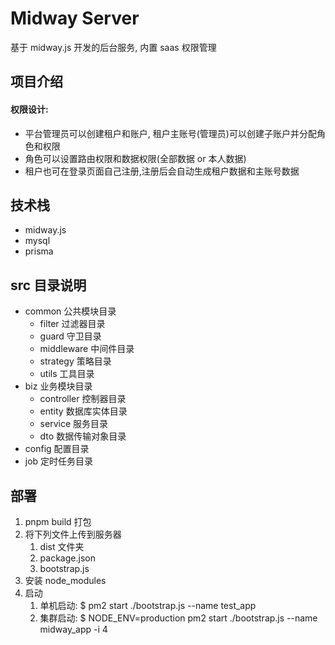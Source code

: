 # Midway Server

基于 midway.js 开发的后台服务, 内置 saas 权限管理

## 项目介绍

#### 权限设计:

- 平台管理员可以创建租户和账户, 租户主账号(管理员)可以创建子账户并分配角色和权限
- 角色可以设置路由权限和数据权限(全部数据 or 本人数据)
- 租户也可在登录页面自己注册,注册后会自动生成租户数据和主账号数据

## 技术栈

- midway.js
- mysql
- prisma

## src 目录说明

- common 公共模块目录
  - filter 过滤器目录
  - guard 守卫目录
  - middleware 中间件目录
  - strategy 策略目录
  - utils 工具目录
- biz 业务模块目录
  - controller 控制器目录
  - entity 数据库实体目录
  - service 服务目录
  - dto 数据传输对象目录
- config 配置目录
- job 定时任务目录

## 部署

1. pnpm build 打包
2. 将下列文件上传到服务器
   1. dist 文件夹
   2. package.json
   3. bootstrap.js
3. 安装 node_modules
4. 启动
   1. 单机启动: $ pm2 start ./bootstrap.js --name test_app
   2. 集群启动: $ NODE_ENV=production pm2 start ./bootstrap.js --name midway_app -i 4
